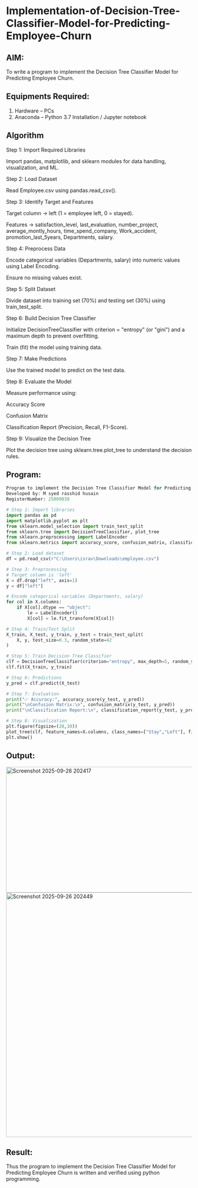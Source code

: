 # Implementation-of-Decision-Tree-Classifier-Model-for-Predicting-Employee-Churn

## AIM:
To write a program to implement the Decision Tree Classifier Model for Predicting Employee Churn.

## Equipments Required:
1. Hardware – PCs
2. Anaconda – Python 3.7 Installation / Jupyter notebook

## Algorithm
Step 1: Import Required Libraries

Import pandas, matplotlib, and sklearn modules for data handling, visualization, and ML.

Step 2: Load Dataset

Read Employee.csv using pandas.read_csv().

Step 3: Identify Target and Features

Target column → left (1 = employee left, 0 = stayed).

Features → satisfaction_level, last_evaluation, number_project, average_montly_hours, time_spend_company, Work_accident, promotion_last_5years, Departments, salary.

Step 4: Preprocess Data

Encode categorical variables (Departments, salary) into numeric values using Label Encoding.

Ensure no missing values exist.

Step 5: Split Dataset

Divide dataset into training set (70%) and testing set (30%) using train_test_split.

Step 6: Build Decision Tree Classifier

Initialize DecisionTreeClassifier with criterion = "entropy" (or "gini") and a maximum depth to prevent overfitting.

Train (fit) the model using training data.

Step 7: Make Predictions

Use the trained model to predict on the test data.

Step 8: Evaluate the Model

Measure performance using:

Accuracy Score

Confusion Matrix

Classification Report (Precision, Recall, F1-Score).

Step 9: Visualize the Decision Tree

Plot the decision tree using sklearn.tree.plot_tree to understand the decision rules.

## Program:
```python
Program to implement the Decision Tree Classifier Model for Predicting Employee Churn.
Developed by: M syed rasshid husain
RegisterNumber: 25009038

# Step 1: Import libraries
import pandas as pd
import matplotlib.pyplot as plt
from sklearn.model_selection import train_test_split
from sklearn.tree import DecisionTreeClassifier, plot_tree
from sklearn.preprocessing import LabelEncoder
from sklearn.metrics import accuracy_score, confusion_matrix, classification_report

# Step 2: Load dataset
df = pd.read_csv(r"C:\Users\israv\Downloads\employee.csv")

# Step 3: Preprocessing
# Target column is 'left'
X = df.drop("left", axis=1)
y = df["left"]

# Encode categorical variables (Departments, salary)
for col in X.columns:
    if X[col].dtype == "object":
        le = LabelEncoder()
        X[col] = le.fit_transform(X[col])

# Step 4: Train/Test Split
X_train, X_test, y_train, y_test = train_test_split(
    X, y, test_size=0.3, random_state=42
)

# Step 5: Train Decision Tree Classifier
clf = DecisionTreeClassifier(criterion="entropy", max_depth=5, random_state=42)
clf.fit(X_train, y_train)

# Step 6: Predictions
y_pred = clf.predict(X_test)

# Step 7: Evaluation
print("✅ Accuracy:", accuracy_score(y_test, y_pred))
print("\nConfusion Matrix:\n", confusion_matrix(y_test, y_pred))
print("\nClassification Report:\n", classification_report(y_test, y_pred))

# Step 8: Visualization
plt.figure(figsize=(20,10))
plot_tree(clf, feature_names=X.columns, class_names=["Stay","Left"], filled=True)
plt.show()

```

## Output:
<img width="514" height="341" alt="Screenshot 2025-09-26 202417" src="https://github.com/user-attachments/assets/b88837e8-5c04-4c31-8b3c-37ce5cd0c150" />
<img width="1395" height="664" alt="Screenshot 2025-09-26 202449" src="https://github.com/user-attachments/assets/7c523f60-ef42-4f27-829d-faf38fe71555" />


## Result:
Thus the program to implement the  Decision Tree Classifier Model for Predicting Employee Churn is written and verified using python programming.
